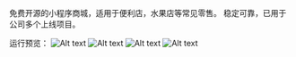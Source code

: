 免费开源的小程序商城，适用于便利店，水果店等常见零售。
稳定可靠，已用于公司多个上线项目。

运行预览：
![Alt text](screenshots/1.png)
![Alt text](screenshots/2.png)
![Alt text](screenshots/3.png)
![Alt text](screenshots/4.png)